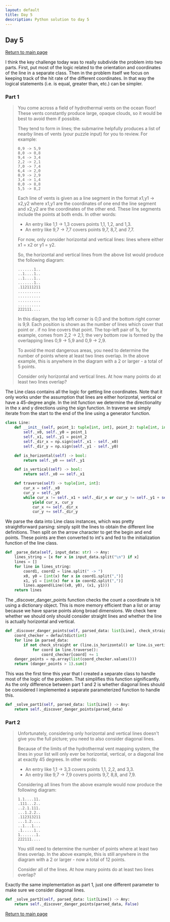 ```yaml
---
layout: default
title: Day 5
description: Python solution to day 5
---
```


## Day 5

[Return to main page](../)


I think the key challenge today was to really subdivide the problem into two parts. First, put most of the logic related
to the orientation and coordinates of the line in a separate class. Then in the problem itself we focus on keeping track
of the hit rate of the different coordinates. In that way the logical statements (i.e. is equal, greater than, etc.)
can be simpler.

### Part 1
> You come across a field of hydrothermal vents on the ocean floor! These vents constantly produce large, opaque clouds, so it would be best to avoid them if possible.
> 
> They tend to form in lines; the submarine helpfully produces a list of nearby lines of vents (your puzzle input) for you to review. For example:
> ```
> 0,9 -> 5,9
> 8,0 -> 0,8
> 9,4 -> 3,4
> 2,2 -> 2,1
> 7,0 -> 7,4
> 6,4 -> 2,0
> 0,9 -> 2,9
> 3,4 -> 1,4
> 0,0 -> 8,8
> 5,5 -> 8,2
> ```
> Each line of vents is given as a line segment in the format x1,y1 -> x2,y2 where x1,y1 are the coordinates of one end the line segment and x2,y2 are the coordinates of the other end. These line segments include the points at both ends. In other words:
> 
> - An entry like 1,1 -> 1,3 covers points 1,1, 1,2, and 1,3.
> - An entry like 9,7 -> 7,7 covers points 9,7, 8,7, and 7,7.
> 
> For now, only consider horizontal and vertical lines: lines where either x1 = x2 or y1 = y2.
> 
> So, the horizontal and vertical lines from the above list would produce the following diagram:
> ```
> .......1..
> ..1....1..
> ..1....1..
> .......1..
> .112111211
> ..........
> ..........
> ..........
> ..........
> 222111....
> ```
> In this diagram, the top left corner is 0,0 and the bottom right corner is 9,9. Each position is shown as the number of lines which cover that point or . if no line covers that point. The top-left pair of 1s, for example, comes from 2,2 -> 2,1; the very bottom row is formed by the overlapping lines 0,9 -> 5,9 and 0,9 -> 2,9.
> 
> To avoid the most dangerous areas, you need to determine the number of points where at least two lines overlap. In the above example, this is anywhere in the diagram with a 2 or larger - a total of 5 points.
> 
> Consider only horizontal and vertical lines. At how many points do at least two lines overlap?

The Line class contains all the logic for getting line coordinates. Note that it only works under the assumption that
lines are either horizontal, vertical or have a 45-degree angle. In the init function we determine the
directionality in the x and y directions using the sign function. In traverse we simply iterate from the start to
the end of the line using a generator function.

```python
class Line:
    def __init__(self, point_1: tuple[int, int], point_2: tuple[int, int]) -> None:
        self._x0, self._y0 = point_1
        self._x1, self._y1 = point_2
        self._dir_x = np.sign(self._x1 - self._x0)
        self._dir_y = np.sign(self._y1 - self._y0)

    def is_horizontal(self) -> bool:
        return self._y0 == self._y1

    def is_vertical(self) -> bool:
        return self._x0 == self._x1

    def traverse(self) -> tuple[int, int]:
        cur_x = self._x0
        cur_y = self._y0
        while cur_x != self._x1 + self._dir_x or cur_y != self._y1 + self._dir_y:
            yield cur_x, cur_y
            cur_x += self._dir_x
            cur_y += self._dir_y
```
We parse the data into Line class instances, which was pretty straightforward parsing: simply split the lines to obtain the different line definitions. Then split on the arrow character to get the begin and end points. These points are then converted to int's and fed to the initialization function of the line class.
```python
def _parse_data(self, input_data: str) -> Any:
    lines_string = [x for x in input_data.split("\n") if x]
    lines = []
    for line in lines_string:
        coord1, coord2 = line.split(" -> ")
        x0, y0 = [int(x) for x in coord1.split(",")]
        x1, y1 = [int(x) for x in coord2.split(",")]
        lines.append(Line((x0, y0), (x1, y1)))
    return lines
```

The _discover_danger_points function checks the count a coordinate is hit using a dictionary object. This is more memory efficient than a list
or array because we have sparse points along broad dimensions. We check here whether we should only should
consider straight lines and whether the line is actually horizontal and vertical.

```python
def _discover_danger_points(self, parsed_data: list[Line], check_straight: bool = True):
    coord_checker = defaultdict(int)
    for line in parsed_data:
        if not check_straight or (line.is_horizontal() or line.is_vertical()):
            for coord in line.traverse():
                coord_checker[coord] += 1
    danger_points = np.array(list(coord_checker.values()))
    return (danger_points > 1).sum()
```
This was the first time this year that I created a separate class to handle most of the logic of the problem. That simplifies this function significantly. As the only difference between part 1 and 2 is whether diagonal lines should be considered I implemented a separate parameterized function to handle this. 
```python
def _solve_part1(self, parsed_data: list[Line]) -> Any:
    return self._discover_danger_points(parsed_data)
```

### Part 2

> Unfortunately, considering only horizontal and vertical lines doesn't give you the full picture; you need to also consider diagonal lines.
> 
> Because of the limits of the hydrothermal vent mapping system, the lines in your list will only ever be horizontal, vertical, or a diagonal line at exactly 45 degrees. In other words:
> 
> - An entry like 1,1 -> 3,3 covers points 1,1, 2,2, and 3,3.
> - An entry like 9,7 -> 7,9 covers points 9,7, 8,8, and 7,9.
> 
> Considering all lines from the above example would now produce the following diagram:
> ```
> 1.1....11.
> .111...2..
> ..2.1.111.
> ...1.2.2..
> .112313211
> ...1.2....
> ..1...1...
> .1.....1..
> 1.......1.
> 222111....
> ```
> You still need to determine the number of points where at least two lines overlap. In the above example, this is still anywhere in the diagram with a 2 or larger - now a total of 12 points.
> 
> Consider all of the lines. At how many points do at least two lines overlap?

 Exactly the same implementation as part 1, just one different parameter to make sure we consider diagonal lines. 
```python
def _solve_part2(self, parsed_data: list[Line]) -> Any:
    return self._discover_danger_points(parsed_data, False)
```

[Return to main page](../)